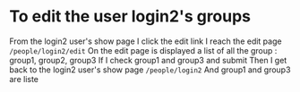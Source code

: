 # To edit the user login2's groups

From the login2 user's show page
I click the edit link
I reach the edit page `/people/login2/edit`
On the edit page is displayed a list of all the group : group1, group2, group3
If I check group1 and group3 and submit
Then I get back to the login2 user's show page `/people/login2`
And group1 and group3 are liste 
